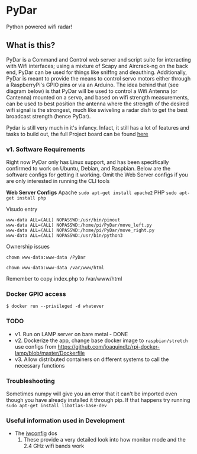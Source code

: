 # PyDar
Python powered wifi radar!

## What is this?
PyDar is a Command and Control web server and script suite for interacting with Wifi interfaces; using a mixture of Scapy and Aircrack-ng on the back end, PyDar can be used for things like sniffng and deauthing. Additionally, PyDar is meant to provide the means to control servo motors either through a RaspberryPi's GPIO pins or via an Arduino. The idea behind that (see diagram below) is that PyDar will be used to control a Wifi Antenna (or Cantenna) mounted on a servo, and based on wifi strength measurements, can be used to best position the antenna where the strength of the desired wifi signal is the strongest, much like swiveling a radar dish to get the best broadcast strength (hence PyDar).

Pydar is still very much in it's infancy. Infact, it still has a lot of features and tasks to build out, the full Project board can be found [here](https://github.com/edrapac/PyDar/projects/1)

### v1. Software Requirements
Right now PyDar only has Linux support, and has been specifically confirmed to work on Ubuntu, Debian, and Raspbian. Below are the software configs for getting it working. Omit the Web Server configs if you are only interested in running the CLI tools

<b>Web Server Configs</b>
Apache `sudo apt-get install apache2`
PHP `sudo apt-get install php` 

Visudo entry 
```
www-data ALL=(ALL) NOPASSWD:/usr/bin/pinout
www-data ALL=(ALL) NOPASSWD:/home/pi/PyDar/move_left.py
www-data ALL=(ALL) NOPASSWD:/home/pi/PyDar/move_right.py
www-data ALL=(ALL) NOPASSWD:/usr/bin/python3
```

Ownership issues

`chown www-data:www-data /PyDar`

`chown www-data:www-data /var/www/html`

Remember to copy index.php to /var/www/html
### Docker GPIO access
`$ docker run --privileged -d whatever`

### TODO

* v1. Run on LAMP server on bare metal - DONE
* v2. Dockerize the app, change base docker image to `raspbian/stretch` use configs from https://github.com/joaquindlz/rpi-docker-lamp/blob/master/Dockerfile
* v3. Allow distributed containers on different systems to call the necessary functions


### Troubleshooting

Sometimes numpy will give you an error that it can't be imported even though you have already installed it through pip. If that happens try running `sudo apt-get install libatlas-base-dev`

### Useful information used in Development
* The [iwconfig](https://sandilands.info/sgordon/capturing-wifi-in-monitor-mode-with-iw) dos
	1. These provide a very detailed look into how monitor mode and the 2.4 GHz wifi bands work
